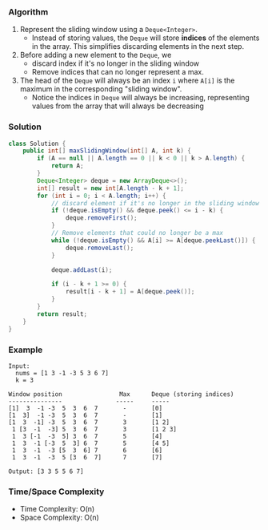 ### Algorithm

1. Represent the sliding window using a `Deque<Integer>`.
    - Instead of storing values, the `Deque` will store __indices__ of the elements in the array. This simplifies discarding elements in the next step.
1. Before adding a new element to the `Deque`, we
    - discard index if it's no longer in the sliding window
    - Remove indices that can no longer represent a max.
1. The head of the `Deque` will always be an index `i` where `A[i]` is the maximum in the corresponding "sliding window".
    - Notice the indices in `Deque` will always be increasing, representing values from the array that will always be decreasing

### Solution

```java
class Solution {
    public int[] maxSlidingWindow(int[] A, int k) {
        if (A == null || A.length == 0 || k < 0 || k > A.length) {
            return A;
        }
        Deque<Integer> deque = new ArrayDeque<>();
        int[] result = new int[A.length - k + 1];
        for (int i = 0; i < A.length; i++) {
            // discard element if it's no longer in the sliding window
            if (!deque.isEmpty() && deque.peek() <= i - k) {
                deque.removeFirst();
            }
            // Remove elements that could no longer be a max
            while (!deque.isEmpty() && A[i] >= A[deque.peekLast()]) {
                deque.removeLast();
            }

            deque.addLast(i);

            if (i - k + 1 >= 0) {
                result[i - k + 1] = A[deque.peek()];
            }
        }
        return result;
    }
}
```

### Example

```
Input:
  nums = [1 3 -1 -3 5 3 6 7]
  k = 3

Window position                Max      Deque (storing indices)
---------------               -----     -----
[1]  3  -1 -3  5  3  6  7       -       [0]
[1  3]  -1 -3  5  3  6  7       -       [1]
[1  3  -1] -3  5  3  6  7       3       [1 2]
 1 [3  -1  -3] 5  3  6  7       3       [1 2 3]
 1  3 [-1  -3  5] 3  6  7       5       [4]
 1  3  -1 [-3  5  3] 6  7       5       [4 5]
 1  3  -1  -3 [5  3  6] 7       6       [6]
 1  3  -1  -3  5 [3  6  7]      7       [7]

Output: [3 3 5 5 6 7]
```

### Time/Space Complexity

-  Time Complexity: O(n)
- Space Complexity: O(n)
